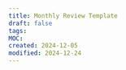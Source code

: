 ```yaml
---
title: Monthly Review Template
draft: false
tags: 
MOC: 
created: 2024-12-05
modified: 2024-12-24
---
```

